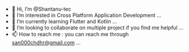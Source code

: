 - 👋 Hi, I’m @Shantanu-tec
- 👀 I’m interested in Cross Platform Application Development ...
- 🌱 I’m currently learning Flutter and Kotlin ...
- 💞️ I’m looking to collaborate on multiple project if you find me helpful ...
- 📫 How to reach me : you can reach me through san000chdhr@gmail.com ...

<!---
Shantanu-tec/Shantanu-tec is a ✨ special ✨ repository because its `README.md` (this file) appears on your GitHub profile.
You can click the Preview link to take a look at your changes.
--->
